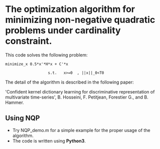 # The optimization algorithm for minimizing non-negative quadratic problems under cardinality constraint.

This code solves the following problem:

`minimize_x 0.5*x'*H*x + C'*x`

  `                   s.t.   x>=0  , ||x||_0<T0`

The detail of the algorithm is described in the following paper:

'Confident kernel dictionary learning for discriminative representation
of multivariate time-series', B. Hosseini, F. Petitjean, Forestier G., and B. Hammer.

## Using NQP
- Try NQP_demo.m for a simple example for the proper usage of the algorithm.
- The code is written using **Python3**.
